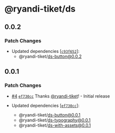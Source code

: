 # @ryandi-tiket/ds

## 0.0.2

### Patch Changes

- Updated dependencies [[`c93f652`](https://github.com/ryandi-tiket/debug-chunking/commit/c93f65229fc55f57ad67fe829bcbcf5373996034)]:
  - @ryandi-tiket/ds-button@0.0.2

## 0.0.1

### Patch Changes

- [#4](https://github.com/ryandi-tiket/debug-chunking/pull/4) [`ef730cc`](https://github.com/ryandi-tiket/debug-chunking/commit/ef730ccd59f9899a739a8fff181e542dd442ea4c) Thanks [@ryandi-tiket](https://github.com/ryandi-tiket)! - Initial release

- Updated dependencies [[`ef730cc`](https://github.com/ryandi-tiket/debug-chunking/commit/ef730ccd59f9899a739a8fff181e542dd442ea4c)]:
  - @ryandi-tiket/ds-button@0.0.1
  - @ryandi-tiket/ds-typography@0.0.1
  - @ryandi-tiket/ds-with-assets@0.0.1

